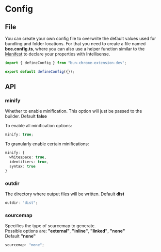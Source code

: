 # Config

## File

You can create your own config file to overwrite the default values used for bundling and folder locations.
For that you need to create a file named **bce.config.ts**, where you can also use a helper function similar to
the [Manifest](/manifest) to declare your properties with Intellisense.

```ts
import { defineConfig } from "bun-chrome-extension-dev";

export default defineConfig({});
```

## API

### **minify**

Whether to enable minification.
This option will just be passed to the builder.
Default **false**

To enable all minification options:

```ts
minify: true;
```

To granularly enable certain minifications:

```ts
minify: {
  whitespace: true,
  identifiers: true,
  syntax: true
}
```

### **outdir**

The directory where output files will be written.
Default **dist**

```ts
outdir: "dist";
```

### **sourcemap**

Specifies the type of sourcemap to generate.  
Possible options are: **"external"**, **"inline"**, **"linked"**, **"none"**  
Default **"none"**

```ts
sourcemap: "none";
```
